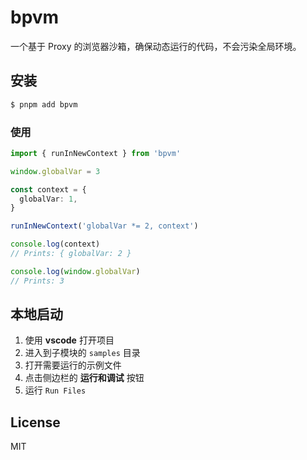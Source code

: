 # bpvm

一个基于 Proxy 的浏览器沙箱，确保动态运行的代码，不会污染全局环境。

## 安装

```sh
$ pnpm add bpvm
```

### 使用

```ts
import { runInNewContext } from 'bpvm'

window.globalVar = 3

const context = {
  globalVar: 1,
}

runInNewContext('globalVar *= 2, context')

console.log(context)
// Prints: { globalVar: 2 }

console.log(window.globalVar)
// Prints: 3
```

## 本地启动

1. 使用 **vscode** 打开项目
2. 进入到子模块的 `samples` 目录
3. 打开需要运行的示例文件
4. 点击侧边栏的 **运行和调试** 按钮
5. 运行 `Run Files`

## License

MIT
